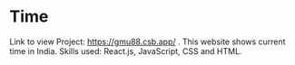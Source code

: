 # Time
Link to view Project: https://gmu88.csb.app/ .
This website shows current time in India.
Skills used: React.js, JavaScript, CSS and HTML. 
